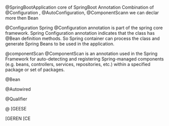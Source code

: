 @SpringBootApplication
    core of SpringBoot Annotation
    Combination of @Configuration , @AutoConfiguration, @ComponentScann
    we can declar more then Bean

@Configuration
    Spring @Configuration annotation is part of the spring core framework. Spring Configuration annotation indicates that the class has @Bean definition methods. So Spring container can process the class and generate Spring Beans to be used in the application.
    
@componentScan
@ComponentScan is an annotation used in the Spring Framework for auto-detecting and registering Spring-managed components (e.g. beans, controllers, services, repositories, etc.) within a specified package or set of packages.

@Bean

@Autowired

@Qualifier

@
[GEESE

[GEREN
[CE
